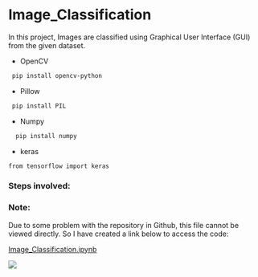 # Image_Classification

In this project, Images are classified using Graphical User Interface (GUI) from the given dataset. 

- OpenCV

 ```bash
  pip install opencv-python
 ```
- Pillow
 ```bash
  pip install PIL
 ```
- Numpy
 ```bash
   pip install numpy
  ```

- keras
 ```
 from tensorflow import keras
 ````
### Steps involved:



### Note: 

Due to some problem with the repository in Github, this file cannot be viewed directly. So I have created a link below to access the code:

[Image_Classification.ipynb](https://nbviewer.jupyter.org/github/Saketh1196/Image_Classification/blob/main/Image_Classification.ipynb)

![](Image_Classification.gif)
